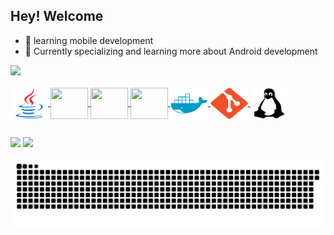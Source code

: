 

## Hey! Welcome

- 🔭 learning mobile development
- 🌱 Currently specializing and learning more about Android development

 <div>
  <a href="https://github.com/fraancilene">
  <img height="180em" src="https://github-readme-stats.vercel.app/api?username=fraancilene&show_icons=true&theme=dracula&include_all_commits=true&count_private=true"/>
</div>
 
<div style="display: inline_block"><br>
  <img align="center" height="50" width="60" src="https://raw.githubusercontent.com/devicons/devicon/master/icons/java/java-original.svg">
  <img align="center" height="50" width="60" src="https://cdn.jsdelivr.net/gh/devicons/devicon/icons/kotlin/kotlin-original-wordmark.svg" />
  <img align="center" height="50" width="60" src="https://cdn.jsdelivr.net/gh/devicons/devicon/icons/android/android-original.svg" />
  <img align="center" height="50" width="60" src="https://cdn.jsdelivr.net/gh/devicons/devicon/icons/firebase/firebase-plain-wordmark.svg" />
  <img align="center" height="50" width="60" src="https://raw.githubusercontent.com/devicons/devicon/master/icons/docker/docker-plain.svg">
  <img align="center" height="50" width="60" src="https://raw.githubusercontent.com/devicons/devicon/master/icons/git/git-plain.svg">
  <img align="center" height="50" width="60" src="https://raw.githubusercontent.com/devicons/devicon/master/icons/linux/linux-plain.svg">
 
</div>
  
  ##
 
<div> 
  <a href = "mailto:francilenesilva.fps10@gmail.com"><img src="https://img.shields.io/badge/-Gmail-%23333?style=for-the-badge&logo=gmail&logoColor=white" target="_blank"></a>
  <a href="https://www.linkedin.com/in/massenandev" target="_blank"><img src="https://img.shields.io/badge/-LinkedIn-%230077B5?style=for-the-badge&logo=linkedin&logoColor=white" target="_blank"></a> 
 
  ![Snake animation](https://github.com/massenandev/massenandev/blob/output/github-contribution-grid-snake.svg)
 
</div>



